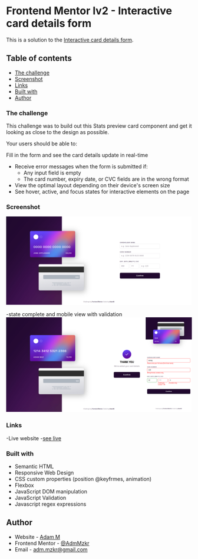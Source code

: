 # Frontend Mentor lv2 - Interactive card details form

This is a solution to the [Interactive card details form](https://www.frontendmentor.io/challenges/interactive-card-details-form-XpS8cKZDWw). 

## Table of contents

- [The challenge](#the-challenge)
- [Screenshot](#screenshot)
- [Links](#links)
- [Built with](#built-with)
- [Author](#author)

### The challenge

This challenge was to build out this Stats preview card component and get it looking as close to the design as possible. 

Your users should be able to:

Fill in the form and see the card details update in real-time
- Receive error messages when the form is submitted if:
  - Any input field is empty
  - The card number, expiry date, or CVC fields are in the wrong format
- View the optimal layout depending on their device's screen size
- See hover, active, and focus states for interactive elements on the page

### Screenshot
![](images/full-page.png)

-state complete and mobile view with validation
![](images/full-view.png)


### Links 

-Live website -[see live](https://adammzkr.github.io/Front-End-Mentor-lvl2/interactive-card-details/index.html)


### Built with
- Semantic HTML
- Responsive Web Design
- CSS custom properties (position @keyfrmes, animation)
- Flexbox
- JavaScript DOM manipulation
- JavaScript Validation
- Javascript regex expressions

## Author

- Website - [Adam M](https://github.com/AdamMzkr)
- Frontend Mentor - [@AdmMzkr](https://www.frontendmentor.io/profile/AdamMzkr)
- Email - [adm.mzkr@gmail.com](adm.mzkr@gmail.com)
